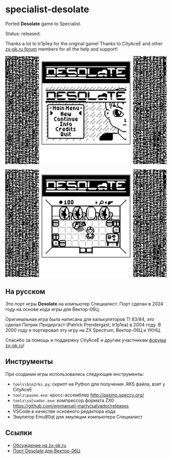 # specialist-desolate
Ported **Desolate** game to Specialist.

Status: released.

Thanks a lot to tr1p1ea for the original game!
Thanks to CityAceE and other [zx-pk.ru forum](https://zx-pk.ru/forum.php) members for all the help and support!

![](screenshot/menu.png)

![](screenshot/room0.png)

## На русском

Это порт игры **Desolate** на компьютер Специалист.
Порт сделан в 2024 году на основе кода игры для Вектор-06Ц.

Оригинальная игра была написана для калькуляторов TI 83/84, это сделал Патрик Пендергаст (Patrick Prendergast, tr1p1ea) в 2004 году.
В 2000 году я портировал эту игру на ZX Spectrum, Вектор-06Ц и УКНЦ.

Спасибо за помощь и поддержку CityAceE и другим участникам [форума zx-pk.ru](https://zx-pk.ru/forum.php)!

## Инструменты
При создании игры использовались следующие инструменты:

* `tools\bin2rks.py`: скрипт на Python для получения .RKS файла, взят у CityAceE
* `tools\pasmo.exe`: кросс-ассемблер http://pasmo.speccy.org/
* `tools\salvador.exe`: компрессор формата ZX0 https://github.com/emmanuel-marty/salvador/releases
* VSCode в качестве основного редактора кода
* Эмулятор Emu80qt для эмуляции компьютера Специалист

## Ссылки

* [Обсуждение на zx-pk.ru](https://zx-pk.ru/threads/35591-desolate-dlya-spetsialista.html)
* [Порт Desolate для Вектор-06Ц](https://github.com/nzeemin/vector06c-desolate)
